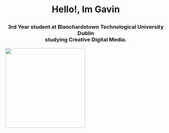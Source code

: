 # <p align="center">Hello!, Im Gavin</p>

<h3 align="center">
3rd Year student at Blanchardstown Technological University Dublin<br> studying Creative Digital Media.
</h3>

<p align="left">
  <a href="https://twitter.com/gavincdm" rel="nofollow"><img src="https://img.shields.io/twitter/follow/gavincdm?labelColor=6e6e6e&color=cccccc&style=for-the-badge&logo=twitter" width="250">
</p>

